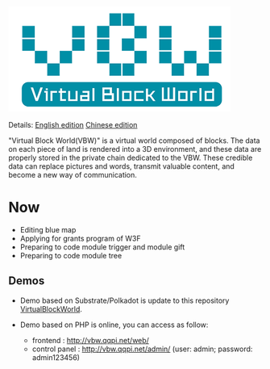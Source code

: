 
![logo](bluemap/static/logo.png)

Details:	[English edition](bluemap/EN.md) 	[Chinese edition](bluemap/CN.md)

"Virtual Block World(VBW)" is a virtual world composed of blocks. The data on each piece of land is rendered into a 3D environment, and these data are properly stored in the private chain dedicated to the VBW. These credible data can replace pictures and words, transmit valuable content, and become a new way of communication.



# Now

* Editing blue map
* Applying for grants program of W3F
* Preparing to code module trigger and module gift
* Preparing to code module tree



## Demos

* Demo based on Substrate/Polkadot is update to this repository [VirtualBlockWorld](https://github.com/ff13dfly/VirtualBlockWorld).

* Demo based on PHP is online, you can access as follow:
  * frontend : http://vbw.qqpi.net/web/
  * control panel : http://vbw.qqpi.net/admin/  (user: admin; password: admin123456)



